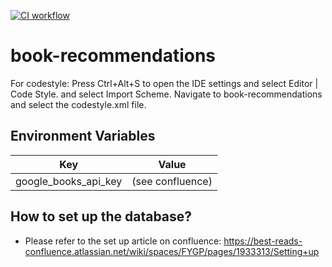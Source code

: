 [![CI workflow](https://github.com/laurenmaylittle-cs/book-recommendations/actions/workflows/ci.yml/badge.svg)](https://github.com/laurenmaylittle-cs/book-recommendations/actions/workflows/ci.yml)

# book-recommendations

For codestyle:
Press Ctrl+Alt+S to open the IDE settings and select Editor | Code Style. and select Import Scheme. Navigate to book-recommendations and select the codestyle.xml file. 

## Environment Variables

| Key  | Value |
| ------------- | ------------- |
| google_books_api_key  | (see confluence)  |


## How to set up the database?

* Please refer to the set up article on confluence: https://best-reads-confluence.atlassian.net/wiki/spaces/FYGP/pages/1933313/Setting+up

